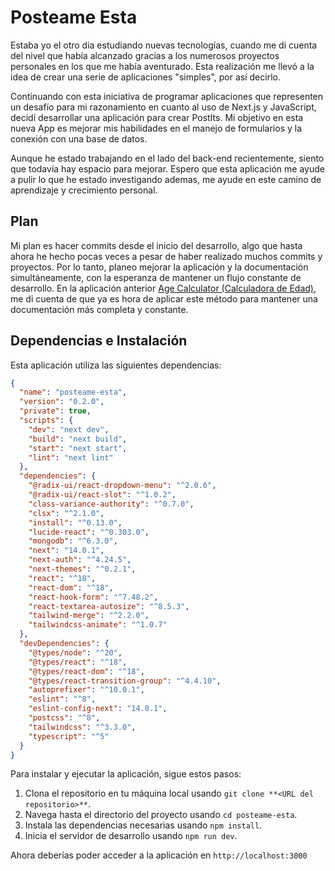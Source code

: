 # Posteame Esta

Estaba yo el otro dia estudiando nuevas tecnologías, cuando me di cuenta del nivel que había alcanzado gracias a los numerosos proyectos personales en los que me había aventurado. Esta realización me llevó a la idea de crear una serie de aplicaciones "simples", por así decirlo.

Continuando con esta iniciativa de programar aplicaciones que representen un desafío para mi razonamiento en cuanto al uso de Next.js y JavaScript, decidí desarrollar una aplicación para crear PostIts. Mi objetivo en esta nueva App es mejorar mis habilidades en el manejo de formularios y la conexión con una base de datos.

Aunque he estado trabajando en el lado del back-end recientemente, siento que todavía hay espacio para mejorar. Espero que esta aplicación me ayude a pulir lo que he estado investigando ademas, me ayude en este camino de aprendizaje y crecimiento personal.

## Plan

Mi plan es hacer commits desde el inicio del desarrollo, algo que hasta ahora he hecho pocas veces a pesar de haber realizado muchos commits y proyectos. Por lo tanto, planeo mejorar la aplicación y la documentación simultáneamente, con la esperanza de mantener un flujo constante de desarrollo. En la aplicación anterior [Age Calculator (Calculadora de Edad)](https://github.com/ArturoGabrielRamirez/AgeCalculator#calculadora-de-edad), me di cuenta de que ya es hora de aplicar este método para mantener una documentación más completa y constante.

## Dependencias e Instalación

Esta aplicación utiliza las siguientes dependencias:

```json
{
  "name": "posteame-esta",
  "version": "0.2.0",
  "private": true,
  "scripts": {
    "dev": "next dev",
    "build": "next build",
    "start": "next start",
    "lint": "next lint"
  },
  "dependencies": {
    "@radix-ui/react-dropdown-menu": "^2.0.6",
    "@radix-ui/react-slot": "^1.0.2",
    "class-variance-authority": "^0.7.0",
    "clsx": "^2.1.0",
    "install": "^0.13.0",
    "lucide-react": "^0.303.0",
    "mongodb": "^6.3.0",
    "next": "14.0.1",
    "next-auth": "^4.24.5",
    "next-themes": "^0.2.1",
    "react": "^18",
    "react-dom": "^18",
    "react-hook-form": "^7.48.2",
    "react-textarea-autosize": "^8.5.3",
    "tailwind-merge": "^2.2.0",
    "tailwindcss-animate": "^1.0.7"
  },
  "devDependencies": {
    "@types/node": "^20",
    "@types/react": "^18",
    "@types/react-dom": "^18",
    "@types/react-transition-group": "^4.4.10",
    "autoprefixer": "^10.0.1",
    "eslint": "^8",
    "eslint-config-next": "14.0.1",
    "postcss": "^8",
    "tailwindcss": "^3.3.0",
    "typescript": "^5"
  }
}
```

Para instalar y ejecutar la aplicación, sigue estos pasos:

1. Clona el repositorio en tu máquina local usando `git clone **<URL del repositorio>**`.
2. Navega hasta el directorio del proyecto usando `cd posteame-esta`.
3. Instala las dependencias necesarias usando `npm install`.
4. Inicia el servidor de desarrollo usando `npm run dev`.

Ahora deberías poder acceder a la aplicación en `http://localhost:3000`
